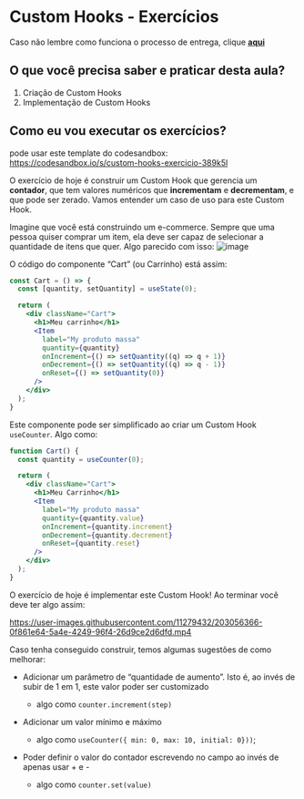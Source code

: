 # Custom Hooks - Exercícios

Caso não lembre como funciona o processo de entrega, clique [**aqui**](https://github.com/labenuexercicios/instrucoes-entrega)

## O que você precisa saber e praticar desta aula?
1. Criação de Custom Hooks
2. Implementação de Custom Hooks

## Como eu vou executar os exercícios?

pode usar este template do codesandbox: https://codesandbox.io/s/custom-hooks-exercicio-389k5l

O exercício de hoje é construir um Custom Hook que gerencia um **contador**, que tem valores numéricos que **incrementam** e **decrementam**, e que pode ser zerado. Vamos entender um caso de uso para este Custom Hook.

Imagine que você está construindo um e-commerce. Sempre que uma pessoa quiser comprar um item, ela deve ser capaz de selecionar a quantidade de itens que quer. Algo parecido com isso:
![image](https://user-images.githubusercontent.com/11279432/203055699-c31bbbdf-bd80-4c04-bacb-e79c1abc01eb.png)


O código do componente “Cart” (ou Carrinho) está assim:

```jsx
const Cart = () => {
  const [quantity, setQuantity] = useState(0);

  return (
    <div className="Cart">
      <h1>Meu carrinho</h1>
      <Item
        label="My produto massa"
        quantity={quantity}
        onIncrement={() => setQuantity((q) => q + 1)}
        onDecrement={() => setQuantity((q) => q - 1)}
        onReset={() => setQuantity(0)}
      />
    </div>
  );
}
```

Este componente pode ser simplificado ao criar um Custom Hook `useCounter`. Algo como:

```jsx
function Cart() {
  const quantity = useCounter(0);

  return (
    <div className="Cart">
      <h1>Meu Carrinho</h1>
      <Item
        label="My produto massa"
        quantity={quantity.value}
        onIncrement={quantity.increment}
        onDecrement={quantity.decrement}
        onReset={quantity.reset}
      />
    </div>
  );
}
```

O exercício de hoje é implementar este Custom Hook! Ao terminar você deve ter algo assim:


https://user-images.githubusercontent.com/11279432/203056366-0f861e64-5a4e-4249-96f4-26d9ce2d6dfd.mp4



Caso tenha conseguido construir, temos algumas sugestões de como melhorar:

- Adicionar um parâmetro de “quantidade de aumento”. Isto é, ao invés de subir de 1 em 1, este valor poder ser customizado
    - algo como `counter.increment(step)`

- Adicionar um valor mínimo e máximo
    - algo como `useCounter({ min: 0, max: 10, initial: 0}))`;
    
- Poder definir o valor do contador escrevendo no campo ao invés de apenas usar + e -
    - algo como `counter.set(value)`
